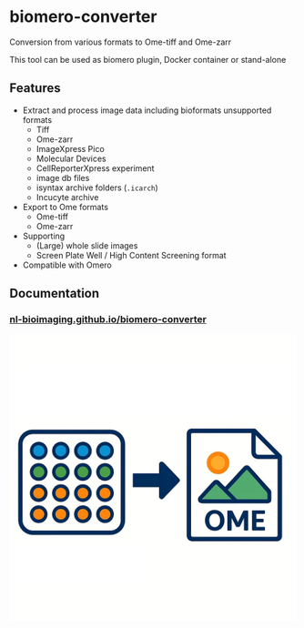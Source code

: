 # biomero-converter

Conversion from various formats to Ome-tiff and Ome-zarr

This tool can be used as biomero plugin, Docker container or stand-alone

## Features
- Extract and process image data including bioformats unsupported formats
  - Tiff
  - Ome-zarr
  - ImageXpress Pico
  - Molecular Devices
  - CellReporterXpress experiment
  - image db files
  - isyntax archive folders (`.icarch`)
  - Incucyte archive
- Export to Ome formats
  - Ome-tiff
  - Ome-zarr
- Supporting
  - (Large) whole slide images
  - Screen Plate Well / High Content Screening format
- Compatible with Omero

## Documentation
### [nl-bioimaging.github.io/biomero-converter](https://nl-bioimaging.github.io/biomero-converter/)
![logo](docs/images/logo.png)
